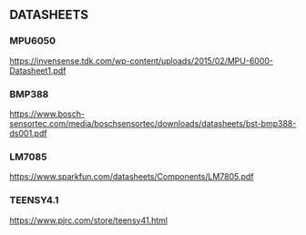 ## DATASHEETS

### MPU6050
https://invensense.tdk.com/wp-content/uploads/2015/02/MPU-6000-Datasheet1.pdf

### BMP388
https://www.bosch-sensortec.com/media/boschsensortec/downloads/datasheets/bst-bmp388-ds001.pdf

### LM7085
https://www.sparkfun.com/datasheets/Components/LM7805.pdf

### TEENSY4.1
https://www.pjrc.com/store/teensy41.html

